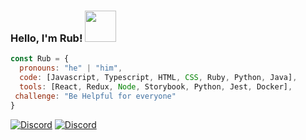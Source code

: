 ### Hello, I'm Rub! <img src="https://media.giphy.com/media/Ogft3GVOeMk7wp4Yky/giphy.gif" width="50"></h2>

```javascript
const Rub = {
  pronouns: "he" | "him",
  code: [Javascript, Typescript, HTML, CSS, Ruby, Python, Java],
  tools: [React, Redux, Node, Storybook, Python, Jest, Docker],
 challenge: "Be Helpful for everyone"
}
```
<a href="https://discord.com/users/553615995198242817"><img src="https://lanyard.cnrad.dev/api/553615995198242817?borderRadius=20px&bg=00000000" alt="Discord" /></a>
<a href="https://discord.com/users/825124006209388616"><img src="[![Discord Presence](https://lanyard-profile-readme.vercel.app/api/825124006209388616?theme=dark&bg=809ecf&animated=true&hideDiscrim=true&borderRadius=20px&idleMessage=Probably%20doing%20something%20else...)]" alt="Discord" /></a>
